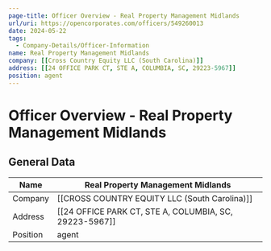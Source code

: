 ```yaml
---
page-title: Officer Overview - Real Property Management Midlands
url/uri: https://opencorporates.com/officers/549260013
date: 2024-05-22
tags:
  - Company-Details/Officer-Information
name: Real Property Management Midlands
company: [[Cross Country Equity LLC (South Carolina)]]
address: [[24 OFFICE PARK CT, STE A, COLUMBIA, SC, 29223-5967]]
position: agent
---
```


# Officer Overview - Real Property Management Midlands

## General Data

| Name            | Real Property Management Midlands |
|-----------------|-----------------------------------|
| Company         | [[CROSS COUNTRY EQUITY LLC (South Carolina)]] |
| Address         | [[24 OFFICE PARK CT, STE A, COLUMBIA, SC, 29223-5967]] |
| Position        | agent                             |